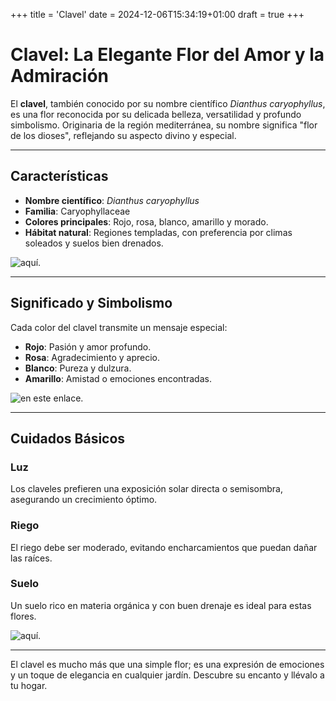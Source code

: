 +++
title = 'Clavel'
date = 2024-12-06T15:34:19+01:00
draft = true
+++
# Clavel: La Elegante Flor del Amor y la Admiración

El **clavel**, también conocido por su nombre científico *Dianthus caryophyllus*, es una flor reconocida por su delicada belleza, versatilidad y profundo simbolismo. Originaria de la región mediterránea, su nombre significa "flor de los dioses", reflejando su aspecto divino y especial.

---

## Características

- **Nombre científico**: *Dianthus caryophyllus*  
- **Familia**: Caryophyllaceae  
- **Colores principales**: Rojo, rosa, blanco, amarillo y morado.  
- **Hábitat natural**: Regiones templadas, con preferencia por climas soleados y suelos bien drenados.  

 ![aquí](https://www.bourguignonfloristas.es/media/webp_image/wysiwyg/Blog/FLORFAVORITA2.webp).

---

## Significado y Simbolismo

Cada color del clavel transmite un mensaje especial:  
- **Rojo**: Pasión y amor profundo.  
- **Rosa**: Agradecimiento y aprecio.  
- **Blanco**: Pureza y dulzura.  
- **Amarillo**: Amistad o emociones encontradas.  

![en este enlace](https://susfloresencasa.com/205/ramo-de-clavel-blanco.jpg).

---

## Cuidados Básicos

### Luz
Los claveles prefieren una exposición solar directa o semisombra, asegurando un crecimiento óptimo.

### Riego
El riego debe ser moderado, evitando encharcamientos que puedan dañar las raíces.

### Suelo
Un suelo rico en materia orgánica y con buen drenaje es ideal para estas flores.

![aquí](https://m.media-amazon.com/images/I/617PUN7BF3L.jpg).

---

El clavel es mucho más que una simple flor; es una expresión de emociones y un toque de elegancia en cualquier jardín. Descubre su encanto y llévalo a tu hogar.  
